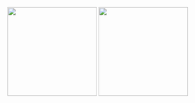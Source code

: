 <p float="left">
          <img height="200" src="https://github-readme-stats.vercel.app/api?username=elijuszek&show_icons=true&hide=contribs&theme=dark&hide_border=true&hide_rank=true&show=prs_merged&include_all_commits=true{}"/>
          <img height="200" src="https://github-readme-stats.vercel.app/api/top-langs/?username=elijuszek&theme=dark&hide_border=true&layout=compact&include_all_commits=true{}"/>
</p>
